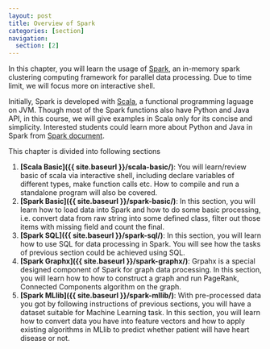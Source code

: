 ```yaml
---
layout: post
title: Overview of Spark
categories: [section]
navigation:
  section: [2]
---
```


In this chapter, you will learn the usage of [Spark](http://spark.apache.org), an in-memory spark clustering computing framework for parallel data processing. Due to time limit, we will focus more on interactive shell. 

Initially, Spark is developed with [Scala](http://www.scala-lang.org/), a functional programming laguage on JVM. Though most of the Spark functions also have Python and Java API, in this course, we will give examples in Scala only for its concise and simplicity. Interested students could learn more about Python and Java in Spark from [Spark document](https://spark.apache.org/docs/latest/programming-guide.html).

This chapter is divided into following sections

1. **[Scala Basic]({{ site.baseurl }}/scala-basic/)**: You will learn/review basic of scala via interactive shell, including declare variables of different types, make function calls etc. How to compile and run a standalone program will also be covered.
2. **[Spark Basic]({{ site.baseurl }}/spark-basic/)**: In this section, you will learn how to load data into Spark and how to do some basic processing, i.e. convert data from raw string into some defined class, filter out those items with missing field and count the final. 
3. **[Spark SQL]({{ site.baseurl }}/spark-sql/)**: In this section, you will learn how to use SQL for data processing in Spark. You will see how the tasks of previous section could be achieved using SQL.
4. **[Spark Graphx]({{ site.baseurl }}/spark-graphx/)**: Grpahx is a special designed component of Spark for graph data processing. In this section, you will learn how to how to construct a graph and run PageRank, Connected Components algorithm on the graph.
5. **[Spark MLlib]({{ site.baseurl }}/spark-mllib/)**: With pre-processed data you got by following instructions of previous sections, you will have a dataset suitable for Machine Learning task. In this section, you will learn how to convert data you have into feature vectors and how to apply existing algorithms in MLlib to predict whether patient will have heart disease or not. 
